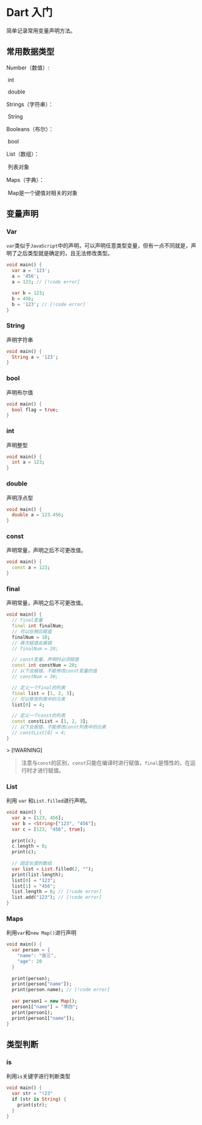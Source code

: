 # Dart 入门

简单记录常用变量声明方法。

## 常用数据类型

Number（数值）:

​	int

​	double

Strings（字符串）：

​	String

Booleans（布尔）：

​	bool

List（数组）：

​	列表对象

Maps（字典）：

​	Map是一个键值对相关的对象

## 变量声明

### Var

`var`类似于`JavaScript`中的声明，可以声明任意类型变量，但有一点不同就是，声明了之后类型就是确定的，且无法修改类型。

```dart
void main() {
  var a = '123';
  a = '456';
  a = 123; // [!code error]

  var b = 123;
  b = 456;
  b = '123'; // [!code error]
}
```

### String

声明字符串

```dart
void main() {
  String a = '123';
}
```

### bool

声明布尔值

```dart
void main() {
  bool flag = true;
}
```

### int

声明整型

```dart
void main() {
  int a = 123;
}
```

### double

声明浮点型

```dart
void main() {
  double a = 123.456;
}
```

### const

声明常量，声明之后不可更改值。

```dart
void main() {
  const a = 123;
}
```

### final

声明常量，声明之后不可更改值。

```dart
void main() {
  // final变量
  final int finalNum;
  // 可以在稍后赋值
  finalNum = 10; 
  // 再次赋值会报错
  // finalNum = 20; 

  // const变量，声明时必须赋值
  const int constNum = 20; 
  // 以下会报错，不能修改const变量的值
  // constNum = 30; 

  // 定义一个final的列表
  final list = [1, 2, 3];
  // 可以修改列表中的元素
  list[0] = 4; 

  // 定义一个const的列表
  const constList = [1, 2, 3];
  // 以下会报错，不能修改const列表中的元素
  // constList[0] = 4; 
}
```

\> [!WARNING] 

> 注意与`const`的区别，`const`只能在编译时进行赋值，`final`是惰性的，在运行时才进行赋值。

### List

利用 `var` 和`List.filled`进行声明。

```dart
void main() {
  var a = [123, 456];
  var b = <String>["123", "456"];
  var c = [123, "456", true];
  
  print(c);
  c.length = 0;
  print(c);
  
  // 固定长度的数组
  var list = List.filled(2, "");
  print(list.length);
  list[0] = "123";
  list[1] = "456";
  list.length = 0; // [!code error]
  list.add("123"); // [!code error]
}
```

### Maps

利用`var`和`new Map()`进行声明

```dart
void main() {
  var person = {
    "name": "张三",
    "age": 20
  }
  
  print(person);
  print(person["name"]);
  print(person.name); // [!code error]
  
  var person1 = new Map();
  person1["name"] = "李四";
  print(person1);
  print(person1["name"]);
}
```

## 类型判断

### is

利用`is`关键字进行判断类型

```dart
void main() {
  var str = "!23"
  if (str is String) {
    print(str);
  }
}
```

